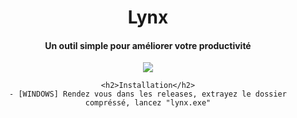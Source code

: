 <body>
    <h1>Lynx</h1>
    <h4>Un outil simple pour améliorer votre productivité</h4>
    <img src="assets/lynx.ico">

    <h2>Installation</h2>
    - [WINDOWS] Rendez vous dans les releases, extrayez le dossier compréssé, lancez "lynx.exe"
</body>
<style>
    body {
        text-align: center;
    }
</style>
